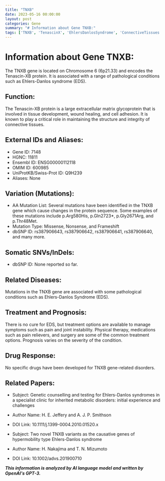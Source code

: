 ```yaml
---
title: "TNXB"
date: 2023-05-16 00:00:00
layout: post
categories: Gene
summary: "# Information about Gene TNXB:"
tags: ['TNXB', 'TenascinX', 'EhlersDanlosSyndrome', 'ConnectiveTissues', 'GeneticMutations', 'TreatmentOptions', 'Prognosis', 'GeneticCounseling']
---
```


# Information about Gene TNXB:

The TNXB gene is located on Chromosome 6 (6p21.33) and encodes the Tenascin-XB protein. It is associated with a range of pathological conditions such as Ehlers-Danlos syndrome (EDS). 

## Function:
The Tenascin-XB protein is a large extracellular matrix glycoprotein that is involved in tissue development, wound healing, and cell adhesion. It is known to play a critical role in maintaining the structure and integrity of connective tissues.

## External IDs and Aliases:
- Gene ID: 7148
- HGNC: 11811
- Ensembl ID: ENSG00000112118
- OMIM ID: 600985
- UniProtKB/Swiss-Prot ID: Q9H239
- Aliases: None

## Variation (Mutations):
- AA Mutation List: Several mutations have been identified in the TNXB gene which cause changes in the protein sequence. Some examples of these mutations include p.Arg580His, p.Gln2723*, p.Gly2671Arg, and p.Thr48Met. 
- Mutation Type: Missense, Nonsense, and Frameshift
- dbSNP ID: rs387906643, rs387906642, rs387906641, rs387906640, and many more.

## Somatic SNVs/InDels:
- dbSNP ID: None reported so far.

## Related Diseases:
Mutations in the TNXB gene are associated with some pathological conditions such as Ehlers-Danlos Syndrome (EDS).

## Treatment and Prognosis:
There is no cure for EDS, but treatment options are available to manage symptoms such as pain and joint instability. Physical therapy, medications such as pain relievers, and surgery are some of the common treatment options. Prognosis varies on the severity of the condition.

## Drug Response:
No specific drugs have been developed for TNXB gene-related disorders.

## Related Papers:
- Subject: Genetic counselling and testing for Ehlers-Danlos syndromes in a specialist clinic for inherited metabolic disorders: initial experience and challenges
- Author Name: H. E. Jeffery and A. J. P. Smithson
- DOI Link: 10.1111/j.1399-0004.2010.01520.x

- Subject: Two novel TNXB variants as the causative genes of hypermobility type Ehlers-Danlos syndrome
- Author Name: H. Nakajima and T. N. Mizumoto
- DOI Link: 10.1002/advs.201900710

**_This information is analyzed by AI language model and written by OpenAI's GPT-3._**